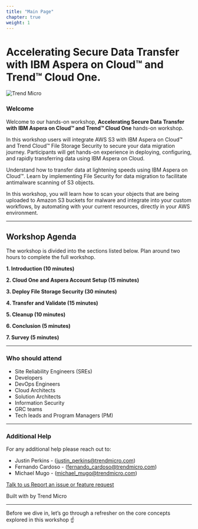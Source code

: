 ```yaml
---
title: "Main Page"
chapter: true
weight: 1
---
```


# Accelerating Secure Data Transfer with IBM Aspera on Cloud™ and Trend™ Cloud One.

![Trend Micro](/images/tm/tm_logo.png)

### Welcome

Welcome to our hands-on workshop, **Accelerating Secure Data Transfer with IBM Aspera on Cloud™ and Trend™ Cloud One** hands-on workshop.

In this workshop users will integrate AWS S3 with IBM Aspera on Cloud™ and Trend Cloud™ File Storage Security to secure your data migration journey. Participants will get hands-on experience in deploying, configuring, and rapidly transferring data using IBM Aspera on Cloud.

Understand how to transfer data at lightening speeds using IBM Aspera on Cloud™.
Learn by implementing File Security for data migration to facilitate antimalware scanning of S3 objects.

In this workshop, you will learn how to scan your objects that are being uploaded to Amazon S3 buckets for malware and integrate into your custom workflows, by automating with your current resources, directly in your AWS environment.

--------

## Workshop Agenda 

The workshop is divided into the sections listed below. Plan around two hours to complete the full workshop.


<span style="color: #4e3eb1;"><i class='fas fa-check fa-xs'></i></span> <b> 1. Introduction (10 minutes)</b> 

<span style="color: #4e3eb1;"><i class='fas fa-check fa-xs'></i></span> <b> 2. Cloud One and Aspera Account Setup (15 minutes)</b>  

<span style="color: #4e3eb1;"><i class='fas fa-check fa-xs'></i></span> <b> 3. Deploy File Storage Security (30 minutes)</b>

<span style="color: #4e3eb1;"><i class='fas fa-check fa-xs'></i></span> <b> 4. Transfer and Validate (15 minutes)</b>

<span style="color: #4e3eb1;"><i class='fas fa-check fa-xs'></i></span> <b> 5. Cleanup (10 minutes)</b>

<span style="color: #4e3eb1;"><i class='fas fa-check fa-xs'></i></span> <b> 6. Conclusion (5 minutes)</b>

<span style="color: #4e3eb1;"><i class='fas fa-check fa-xs'></i></span> <b> 7. Survey (5 minutes)</b>

--------

### Who should attend
- Site Reliability Engineers (SREs)
- Developers
- DevOps Engineers
- Cloud Architects
- Solution Architects
- Information Security
- GRC teams
- Tech leads and Program Managers (PM)

---

### Additional Help
For any additional help please reach out to: 

- Justin Perkins - (justin_perkins@trendmicro.com)
- Fernando Cardoso - (fernando_cardoso@trendmicro.com)
- Michael Mugo - (michael_mugo@trendmicro.com)

<p>
<a  href="mailto:fernando_cardoso@trendmicro.com;justin_perkins@trendmicro.com?subject=Feedback Accelerating Secure Data Transfer with IBM Aspera and Trend Micro Cloud One"  target="_blank" rel="noopener noreferrer"  class="btn btn-default">  
  Talk to us
  <i class="fas fa-paper-plane"></i>
</a>

<a  href="https://github.com/aws-samples/aws-modernization-tm-ibm/issues/new" target="_blank" rel="noopener noreferrer"  class="btn btn-default">  
  <i class="fas fa-bug"></i>
  Report an issue or feature request
</a>
</p>
</li>
</ul>
<p>Built with <i class="far fa-heart" style="color: red;"></i> by Trend Micro</p>


--------

Before we dive in, let’s go through a refresher on the core concepts explored in this workshop :point_up: